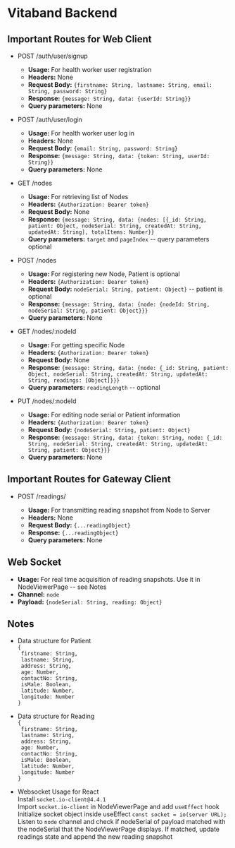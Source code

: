 # Vitaband Backend

## Important Routes for Web Client

- POST /auth/user/signup

  - **Usage:** For health worker user registration
  - **Headers:** None
  - **Request Body:** `{firstname: String, lastname: String, email: String, password: String}`
  - **Response:** `{message: String, data: {userId: String}}`
  - **Query parameters:** None

- POST /auth/user/login

  - **Usage:** For health worker user log in
  - **Headers:** None
  - **Request Body:** `{email: String, password: String}`
  - **Response:** `{message: String, data: {token: String, userId: String}}`
  - **Query parameters:** None

- GET /nodes

  - **Usage:** For retrieving list of Nodes
  - **Headers:** `{Authorization: Bearer token}`
  - **Request Body:** None
  - **Response:** `{message: String, data: {nodes: [{_id: String, patient: Object, nodeSerial: String, createdAt: String, updatedAt: String], totalItems: Number}}`
  - **Query parameters:** `target` and `pageIndex` -- query parameters optional

- POST /nodes

  - **Usage:** For registering new Node, Patient is optional
  - **Headers:** `{Authorization: Bearer token}`
  - **Request Body:** `nodeSerial: String, patient: Object}` -- patient is optional
  - **Response:** `{message: String, data: {node: {nodeId: String, nodeSerial: String, patient: Object}}}`
  - **Query parameters:** None

- GET /nodes/:nodeId

  - **Usage:** For getting specific Node
  - **Headers:** `{Authorization: Bearer token}`
  - **Request Body:** None
  - **Response:** `{message: String, data: {node: {_id: String, patient: Object, nodeSerial: String, createdAt: String, updatedAt: String, readings: [Object]}}}`
  - **Query parameters:** `readingLength` -- optional

- PUT /nodes/:nodeId
  - **Usage:** For editing node serial or Patient information
  - **Headers:** `{Authorization: Bearer token}`
  - **Request Body:** `{nodeSerial: String, patient: Object}`
  - **Response:** `{message: String, data: {token: String, node: {_id: String, nodeSerial: String, createdAt: String, updatedAt: String, patient: Object}}}`
  - **Query parameters:** None

## Important Routes for Gateway Client

- POST /readings/

  - **Usage:** For transmitting reading snapshot from Node to Server
  - **Headers:** None
  - **Request Body:** `{...readingObject}`
  - **Response:** `{...readingObject}`
  - **Query parameters:** None

## Web Socket

- **Usage:** For real time acquisition of reading snapshots. Use it in NodeViewerPage -- see Notes
- **Channel:** `node`
- **Payload:** `{nodeSerial: String, reading: Object}`

## Notes

- Data structure for Patient<br/>
  `{`<br/>
  ` firstname: String,`<br/>
  ` lastname: String,`<br/>
  ` address: String,`<br/>
  ` age: Number,`<br/>
  ` contactNo: String,`<br/>
  ` isMale: Boolean,`<br/>
  ` latitude: Number,`<br/>
  ` longitude: Number`<br/>
  `}`<br/>

- Data structure for Reading<br/>
  `{`<br/>
  ` firstname: String,`<br/>
  ` lastname: String,`<br/>
  ` address: String,`<br/>
  ` age: Number,`<br/>
  ` contactNo: String,`<br/>
  ` isMale: Boolean,`<br/>
  ` latitude: Number,`<br/>
  ` longitude: Number`<br/>
  `}`<br/>

- Websocket Usage for React<br/>
Install `socket.io-client@4.4.1`<br/>
Import `socket.io-client` in NodeViewerPage and add `useEffect` hook<br/>
Initialize socket object inside useEffect `const socket = io(server URL);`<br/>
Listen to `node` channel and check if nodeSerial of payload matched with the nodeSerial that the NodeViewerPage displays. If matched, update readings state and append the new reading snapshot
